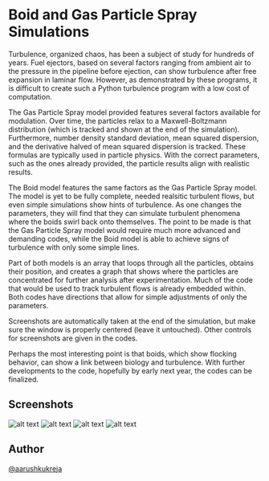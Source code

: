 # Boid and Gas Particle Spray Simulations

Turbulence, organized chaos, has been a subject of study for hundreds of years. Fuel ejectors, based on several factors ranging from ambient air to the pressure in the pipeline before ejection, can show turbulence after free expansion in laminar flow. However, as demonstrated by these programs, it is difficult to create such a Python turbulence program with a low cost of computation. 

The Gas Particle Spray model provided features several factors available for modulation. Over time, the particles relax to a Maxwell-Boltzmann distribution (which is tracked and shown at the end of the simulation). Furthermore, number density standard deviation, mean squared dispersion, and the derivative halved of mean squared dispersion is tracked. These formulas are typically used in particle physics. With the correct parameters, such as the ones already provided, the particle results align with realistic results.

The Boid model features the same factors as the Gas Particle Spray model. The model is yet to be fully complete, needed realsitic turbulent flows, but even simple simulations show hints of turbulence. As one changes the parameters, they will find that they can simulate turbulent phenomena where the boids swirl back onto themselves. The point to be made is that the Gas Particle Spray model would require much more advanced and demanding codes, while the Boid model is able to achieve signs of turbulence with only some simple lines.

Part of both models is an array that loops through all the particles, obtains their position, and creates a graph that shows where the particles are concentrated for further analysis after experimentation. Much of the code that would be used to track turbulent flows is already embedded within. Both codes have directions that allow for simple adjustments of only the parameters.

Screenshots are automatically taken at the end of the simulation, but make sure the window is properly centered (leave it untouched). Other controls for screenshots are given in the codes.

Perhaps the most interesting point is that boids, which show flocking behavior, can show a link between biology and turbulence. With further developments to the code, hopefully by early next year, the codes can be finalized.
## Screenshots

![alt text](https://ibb.co/k2WNXqM)
![alt text](https://ibb.co/hW74hY5)
![alt text](https://ibb.co/XxFfC3V)
![alt text](https://ibb.co/ZLY9Ft2)
## Author

[@aarushkukreja](https://github.com/aarushkukreja)
